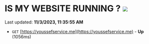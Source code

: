 # IS MY WEBSITE RUNNING ? [![](https://img.shields.io/static/v1?label=Sponsor&message=%E2%9D%A4&logo=GitHub&color=%23fe8e86)](https://github.com/sponsors/<username>)

Last updated: **11/3/2023, 11:35:55 AM**

- `GET` [https://youssefservice.me](https://youssefservice.me) - **Up** (1056ms)
